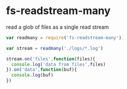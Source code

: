 # fs-readstream-many

read a glob of files as a single read stream

```js
var readmany = require('fs-readstream-many')

var stream = readmany('./logs/*.log')

stream.on('files',function(files){
  console.log('data from files',files)
}).on('data',function(buf){
  console.log(buf)
})

```
